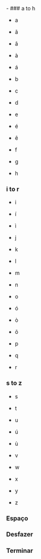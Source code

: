<meta data-spell-branch  data-spell-update-dyn-onchange>
- <meta data-dyn="spell-word-prediction" data-words-file="trees/Spell_Prediction/pt-opensub.json" data-max-nodes="3"  data-predict-after-n-chars="3">
### a to h

- a

- ã 

- â 

- à 

- á 

- b

- c

- d

- e

- é 

- ê

- f

- g

- h

### i to r 


- i 

- í 

- ì 

- j

- k

- l

- m

- n

- o

- ó 

- ò 

- õ  

- p

- q

- r


### s to z


- s

- t

- u

- ú

- ù

- v

- w

- x

- y

- z

### Espaço <meta data-spell-letter=" ">

### Desfazer <meta data-spell-finish>

### Terminar <meta data-spell-delchar>

